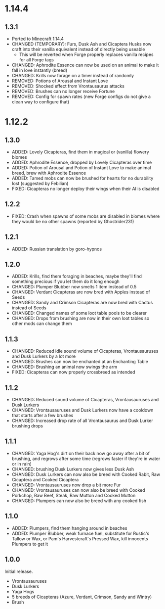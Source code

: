 # 1.14.4

## 1.3.1

* Ported to Minecraft 1.14.4
* CHANGED (TEMPORARY): Furs, Dusk Ash and Cicaptera Husks now craft into their vanilla equivalent instead of directly being useable
  * This will be reverted when Forge properly replaces vanilla recipes for all Forge tags
* CHANGED: Aphrodite Essence can now be used on an animal to make it fall in love instantly (breed)
* CHANGED: Krills now forage on a timer instead of randomly
* REMOVED: Potions of Arousal and Instant Love
* REMOVED: Shocked effect from Vrontausaurus attacks
* REMOVED: Brushes can no longer receive Fortune
* REMOVED: Config for spawn rates (new Forge configs do not give a clean way to configure that)

# 1.12.2

## 1.3.0

* ADDED: Lovely Cicapteras, find them in magical or (vanilla) flowery biomes
* ADDED: Aphrodite Essence, dropped by Lovely Cicapteras over time
* ADDED: Potion of Arousal and Potion of Instant Love to make animal breed, brew with Aphrodite Essence
* ADDED: Tamed mobs can now be brushed for hearts for no durability lost (suggested by Febilian)
* FIXED: Cicapteras no longer deploy their wings when their AI is disabled

## 1.2.2

* FIXED: Crash when spawns of some mobs are disabled in biomes where they would be no other spawns (reported by Ghostrider231)

## 1.2.1

* ADDED: Russian translation by goro-hypnos

## 1.2.0

* ADDED: Krills, find them foraging in beaches, maybe they'll find something precious if you let them do it long enough
* CHANGED: Plumper Blubber now smelts 1 item instead of 0.5
* CHANGED: Verdant Cicapteras are now bred with Apples instead of Seeds
* CHANGED: Sandy and Crimson Cicapteras are now bred with Cactus instead of Seeds
* CHANGED: Changed names of some loot table pools to be clearer
* CHANGED: Drops from brushing are now in their own loot tables so other mods can change them

## 1.1.3

* CHANGED: Reduced idle sound volume of Cicapteras, Vrontausauruses and Dusk Lurkers by a lot more
* CHANGED: Brushes can now be enchanted at an Enchanting Table
* CHANGED: Brushing an animal now swings the arm
* FIXED: Cicapteras can now properly crossbreed as intended

## 1.1.2

* CHANGED: Reduced sound volume of Cicapteras, Vrontausauruses and Dusk Lurkers
* CHANGED: Vrontausauruses and Dusk Lurkers now have a cooldown that starts after a few brushes
* CHANGED: Increased drop rate of all Vrontausaurus and Dusk Lurker brushing drops

## 1.1.1

* CHANGED: Yaga Hog's dirt on their back now go away after a bit of brushing, and regrows after some time (regrows faster if they're in water or in rain)
* CHANGED: brushing Dusk Lurkers now gives less Dusk Ash
* CHANGED: Dusk Lurkers can now also be breed with Cooked Rabit, Raw Cicaptera and Cooked Cicaptera
* CHANGED: Vrontausauruses now drop a bit more Fur
* CHANGED: Vrontausauruses can now also be breed with Cooked Porkchop, Raw Beef, Steak, Raw Mutton and Cooked Mutton
* CHANGED: Plumpers can now also be breed with any cooked fish

## 1.1.0

* ADDED: Plumpers, find them hanging around in beaches
* ADDED: Plumper Blubber, weak furnace fuel, substitute for Rustic's Tallow or Wax, or Pam's Harvestcraft's Pressed Wax, kill innocents Plumpers to get it

## 1.0.0

Initial release.

* Vrontausauruses
* Dusk Lurkers
* Yaga Hogs
* 5 breeds of Cicapteras (Azure, Verdant, Crimson, Sandy and Wintry)
* Brush